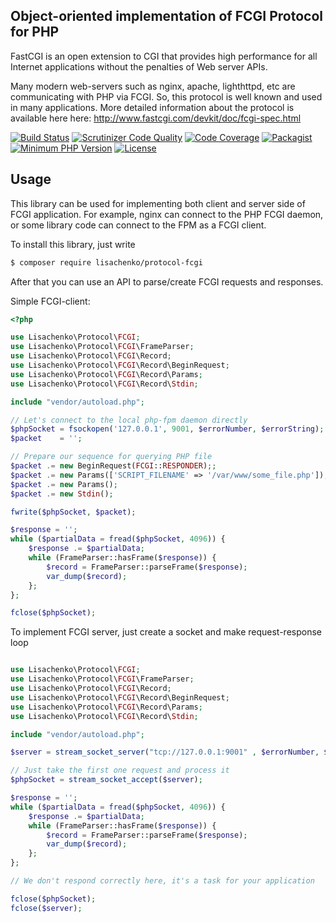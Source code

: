 Object-oriented implementation of FCGI Protocol for PHP
---------------------------

FastCGI is an open extension to CGI that provides high performance for all Internet applications without the penalties
of Web server APIs.

Many modern web-servers such as nginx, apache, lighthttpd, etc are communicating with PHP via FCGI. So, this protocol
is well known and used in many applications. More detailed information about the protocol is available here here:
http://www.fastcgi.com/devkit/doc/fcgi-spec.html

[![Build Status](https://travis-ci.org/lisachenko/protocol-fcgi.svg)](https://travis-ci.org/lisachenko/protocol-fcgi)
[![Scrutinizer Code Quality](https://scrutinizer-ci.com/g/lisachenko/protocol-fcgi/badges/quality-score.png?b=master)](https://scrutinizer-ci.com/g/lisachenko/protocol-fcgi/?branch=master)
[![Code Coverage](https://scrutinizer-ci.com/g/lisachenko/protocol-fcgi/badges/coverage.png?b=master)](https://scrutinizer-ci.com/g/lisachenko/protocol-fcgi/?branch=master)
[![Packagist](https://img.shields.io/packagist/v/lisachenko/protocol-fcgi.svg)](https://github.com/lisachenko/protocol-fcgi)
[![Minimum PHP Version](http://img.shields.io/badge/php-%3E%3D%207.4-8892BF.svg)](https://php.net/)
[![License](https://img.shields.io/packagist/l/lisachenko/protocol-fcgi.svg)](https://packagist.org/packages/lisachenko/protocol-fcgi)

Usage
------------
This library can be used for implementing both client and server side of FCGI application. For example, nginx can
connect to the PHP FCGI daemon, or some library code can connect to the FPM as a FCGI client.

To install this library, just write

``` bash
$ composer require lisachenko/protocol-fcgi
```

After that you can use an API to parse/create FCGI requests and responses.

Simple FCGI-client:
```php
<?php

use Lisachenko\Protocol\FCGI;
use Lisachenko\Protocol\FCGI\FrameParser;
use Lisachenko\Protocol\FCGI\Record;
use Lisachenko\Protocol\FCGI\Record\BeginRequest;
use Lisachenko\Protocol\FCGI\Record\Params;
use Lisachenko\Protocol\FCGI\Record\Stdin;

include "vendor/autoload.php";

// Let's connect to the local php-fpm daemon directly
$phpSocket = fsockopen('127.0.0.1', 9001, $errorNumber, $errorString);
$packet    = '';

// Prepare our sequence for querying PHP file
$packet .= new BeginRequest(FCGI::RESPONDER);;
$packet .= new Params(['SCRIPT_FILENAME' => '/var/www/some_file.php']);
$packet .= new Params();
$packet .= new Stdin();

fwrite($phpSocket, $packet);

$response = '';
while ($partialData = fread($phpSocket, 4096)) {
    $response .= $partialData;
    while (FrameParser::hasFrame($response)) {
        $record = FrameParser::parseFrame($response);
        var_dump($record);
    };
};

fclose($phpSocket);
```

To implement FCGI server, just create a socket and make request-response loop

```php

use Lisachenko\Protocol\FCGI;
use Lisachenko\Protocol\FCGI\FrameParser;
use Lisachenko\Protocol\FCGI\Record;
use Lisachenko\Protocol\FCGI\Record\BeginRequest;
use Lisachenko\Protocol\FCGI\Record\Params;
use Lisachenko\Protocol\FCGI\Record\Stdin;

include "vendor/autoload.php";

$server = stream_socket_server("tcp://127.0.0.1:9001" , $errorNumber, $errorString);

// Just take the first one request and process it
$phpSocket = stream_socket_accept($server);

$response = '';
while ($partialData = fread($phpSocket, 4096)) {
    $response .= $partialData;
    while (FrameParser::hasFrame($response)) {
        $record = FrameParser::parseFrame($response);
        var_dump($record);
    };
};

// We don't respond correctly here, it's a task for your application

fclose($phpSocket);
fclose($server);
```
